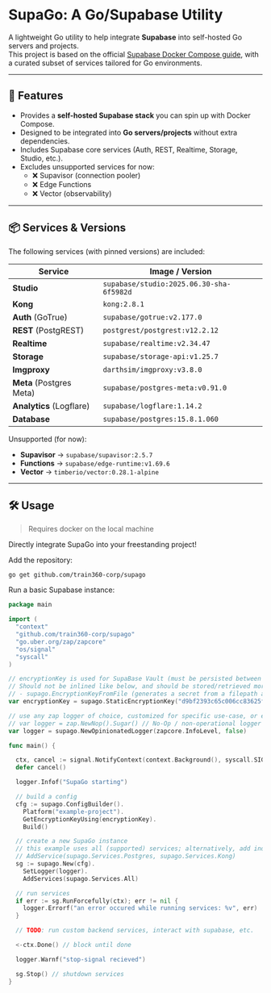 # SupaGo: A Go/Supabase Utility

A lightweight Go utility to help integrate **Supabase** into self-hosted Go servers and projects.  
This project is based on the
official [Supabase Docker Compose guide](https://github.com/supabase/supabase/blob/b741dcb4d58cfc2f45ea9cfa914446b61eb4c1e9/docker/docker-compose.yml),
with a curated subset of services tailored for Go environments.

---

## 🚀 Features

- Provides a **self-hosted Supabase stack** you can spin up with Docker Compose.
- Designed to be integrated into **Go servers/projects** without extra dependencies.
- Includes Supabase core services (Auth, REST, Realtime, Storage, Studio, etc.).
- Excludes unsupported services for now:
    - ❌ Supavisor (connection pooler)
    - ❌ Edge Functions
    - ❌ Vector (observability)

---

## 📦 Services & Versions

The following services (with pinned versions) are included:

| Service                  | Image / Version                          |
|--------------------------|------------------------------------------|
| **Studio**               | `supabase/studio:2025.06.30-sha-6f5982d` |
| **Kong**                 | `kong:2.8.1`                             |
| **Auth** (GoTrue)        | `supabase/gotrue:v2.177.0`               |
| **REST** (PostgREST)     | `postgrest/postgrest:v12.2.12`           |
| **Realtime**             | `supabase/realtime:v2.34.47`             |
| **Storage**              | `supabase/storage-api:v1.25.7`           |
| **Imgproxy**             | `darthsim/imgproxy:v3.8.0`               |
| **Meta** (Postgres Meta) | `supabase/postgres-meta:v0.91.0`         |
| **Analytics** (Logflare) | `supabase/logflare:1.14.2`               |
| **Database**             | `supabase/postgres:15.8.1.060`           |

Unsupported (for now):

- **Supavisor** → `supabase/supavisor:2.5.7`
- **Functions** → `supabase/edge-runtime:v1.69.6`
- **Vector** → `timberio/vector:0.28.1-alpine`

---

## 🛠️ Usage

> Requires docker on the local machine

Directly integrate SupaGo into your freestanding project!

Add the repository:

```shell
go get github.com/train360-corp/supago
```

Run a basic Supabase instance:

```go
package main

import (
  "context"
  "github.com/train360-corp/supago"
  "go.uber.org/zap/zapcore"
  "os/signal"
  "syscall"
)

// encryptionKey is used for SupaBase Vault (must be persisted between restarts)
// Should not be inlined like below, and should be stored/retrieved more securely; consider:
// - supago.EncryptionKeyFromFile (generates a secret from a filepath and reads therefrom)
var encryptionKey = supago.StaticEncryptionKey("d9bf2393c65c006cc83625f85a27cc50882a391b1e0ab4fd4c2535dbe1f8a283")

// use any zap logger of choice, customized for specific use-case, or even disable logging altogether:
// var logger = zap.NewNop().Sugar() // No-Op / non-operational logger
var logger = supago.NewOpinionatedLogger(zapcore.InfoLevel, false)

func main() {

  ctx, cancel := signal.NotifyContext(context.Background(), syscall.SIGINT, syscall.SIGTERM)
  defer cancel()

  logger.Infof("SupaGo starting")

  // build a config
  cfg := supago.ConfigBuilder().
    Platform("example-project").
    GetEncryptionKeyUsing(encryptionKey).
    Build()

  // create a new SupaGo instance
  // this example uses all (supported) services; alternatively, add individual services as needed; e.g.:
  // AddService(supago.Services.Postgres, supago.Services.Kong)
  sg := supago.New(cfg).
    SetLogger(logger).
    AddServices(supago.Services.All)

  // run services
  if err := sg.RunForcefully(ctx); err != nil {
    logger.Errorf("an error occured while running services: %v", err)
  }

  // TODO: run custom backend services, interact with supabase, etc.

  <-ctx.Done() // block until done

  logger.Warnf("stop-signal recieved")

  sg.Stop() // shutdown services
}

```

